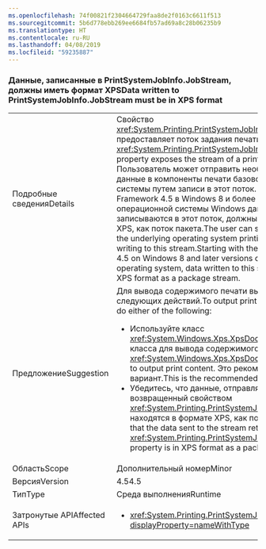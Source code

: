 ```yaml
---
ms.openlocfilehash: 74f00821f2304664729faa8de2f0163c6611f513
ms.sourcegitcommit: 5b6d778ebb269ee6684fb57ad69a8c28b06235b9
ms.translationtype: HT
ms.contentlocale: ru-RU
ms.lasthandoff: 04/08/2019
ms.locfileid: "59235887"
---
```

### <a name="data-written-to-printsystemjobinfojobstream-must-be-in-xps-format"></a><span data-ttu-id="e6776-101">Данные, записанные в PrintSystemJobInfo.JobStream, должны иметь формат XPS</span><span class="sxs-lookup"><span data-stu-id="e6776-101">Data written to PrintSystemJobInfo.JobStream must be in XPS format</span></span>

|   |   |
|---|---|
|<span data-ttu-id="e6776-102">Подробные сведения</span><span class="sxs-lookup"><span data-stu-id="e6776-102">Details</span></span>|<span data-ttu-id="e6776-103">Свойство <xref:System.Printing.PrintSystemJobInfo.JobStream> предоставляет поток задания печати.</span><span class="sxs-lookup"><span data-stu-id="e6776-103">The <xref:System.Printing.PrintSystemJobInfo.JobStream> property exposes the stream of a print job.</span></span> <span data-ttu-id="e6776-104">Пользователь может отправить необработанные данные в компоненты печати базовой операционной системы путем записи в этот поток. Начиная с .NET Framework 4.5 в Windows 8 и более поздних версиях операционной системы Windows данные, которые записываются в этот поток, должны быть в формате XPS, как поток пакета.</span><span class="sxs-lookup"><span data-stu-id="e6776-104">The user can send raw data to the underlying operating system printing components by writing to this stream.Starting with the .NET Framework 4.5 on Windows 8 and later versions of the Windows operating system, data written to this stream must be in XPS format as a package stream.</span></span>|
|<span data-ttu-id="e6776-105">Предложение</span><span class="sxs-lookup"><span data-stu-id="e6776-105">Suggestion</span></span>|<span data-ttu-id="e6776-106">Для вывода содержимого печати выполните одно из следующих действий.</span><span class="sxs-lookup"><span data-stu-id="e6776-106">To output print content, you can do either of the following:</span></span><ul><li><span data-ttu-id="e6776-107">Используйте класс <xref:System.Windows.Xps.XpsDocumentWriter> класса для вывода содержимого печати.</span><span class="sxs-lookup"><span data-stu-id="e6776-107">Use the <xref:System.Windows.Xps.XpsDocumentWriter> class to output print content.</span></span> <span data-ttu-id="e6776-108">Это рекомендуемый вариант.</span><span class="sxs-lookup"><span data-stu-id="e6776-108">This is the recommended alternative.</span></span></li><li><span data-ttu-id="e6776-109">Убедитесь, что данные, отправляемые в поток, возвращенный свойством <xref:System.Printing.PrintSystemJobInfo.JobStream>, находятся в формате XPS, как поток пакета.</span><span class="sxs-lookup"><span data-stu-id="e6776-109">Ensure that the data sent to the stream returned by the <xref:System.Printing.PrintSystemJobInfo.JobStream> property is in XPS format as a package stream.</span></span></li></ul>|
|<span data-ttu-id="e6776-110">Область</span><span class="sxs-lookup"><span data-stu-id="e6776-110">Scope</span></span>|<span data-ttu-id="e6776-111">Дополнительный номер</span><span class="sxs-lookup"><span data-stu-id="e6776-111">Minor</span></span>|
|<span data-ttu-id="e6776-112">Версия</span><span class="sxs-lookup"><span data-stu-id="e6776-112">Version</span></span>|<span data-ttu-id="e6776-113">4.5</span><span class="sxs-lookup"><span data-stu-id="e6776-113">4.5</span></span>|
|<span data-ttu-id="e6776-114">Тип</span><span class="sxs-lookup"><span data-stu-id="e6776-114">Type</span></span>|<span data-ttu-id="e6776-115">Среда выполнения</span><span class="sxs-lookup"><span data-stu-id="e6776-115">Runtime</span></span>|
|<span data-ttu-id="e6776-116">Затронутые API</span><span class="sxs-lookup"><span data-stu-id="e6776-116">Affected APIs</span></span>|<ul><li><xref:System.Printing.PrintSystemJobInfo.JobStream?displayProperty=nameWithType></li></ul>|
